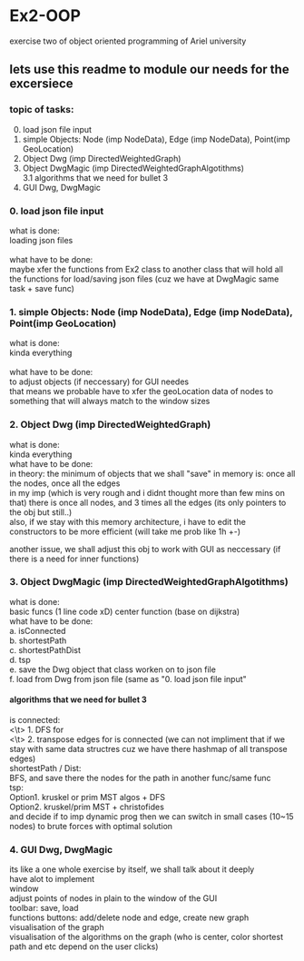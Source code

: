 # Ex2-OOP
exercise two of object oriented programming of Ariel university

## lets use this readme to module our needs for the excersiece
### topic of tasks:
0. load json file input <br>
1. simple Objects: Node (imp NodeData), Edge (imp NodeData), Point(imp GeoLocation) <br>
2. Object Dwg (imp DirectedWeightedGraph) <br>
3. Object DwgMagic (imp DirectedWeightedGraphAlgotithms) <br>
3.1 algorithms that we need for bullet 3
4. GUI Dwg, DwgMagic <br>

### 0. load json file input
what is done: <br>
loading json files<br>
<br>
what have to be done: <br>
maybe xfer the functions from Ex2 class to another class that will hold all the functions for load/saving json files (cuz we have at DwgMagic same task + save func)

### 1. simple Objects: Node (imp NodeData), Edge (imp NodeData), Point(imp GeoLocation) 
what is done: <br>
kinda everything <br>
<br>
what have to be done: <br>
to adjust objects (if neccessary) for GUI needes <br>
that means we probable have to xfer the geoLocation data of nodes to something that will always match to the window sizes <br>

### 2. Object Dwg (imp DirectedWeightedGraph) 
what is done: <br>
kinda everything
<br>
what have to be done: <br>
in theory: the minimum of objects that we shall "save" in memory is: once all the nodes, once all the edges <br>
in my imp (which is very rough and i didnt thought more than few mins on that) there is once all nodes, and 3 times all the edges (its only pointers to the obj but still..) <br>
also, if we stay with this memory architecture, i have to edit the constructors to be more efficient (will take me prob like 1h +-) <br>

another issue, we shall adjust this obj to work with GUI as neccessary (if there is a need for inner functions)


### 3. Object DwgMagic (imp DirectedWeightedGraphAlgotithms) 
what is done: <br>
basic funcs (1 line code xD)
center function (base on dijkstra)
<br>
what have to be done: <br>
a. isConnected <br>
b. shortestPath <br>
c. shortestPathDist <br>
d. tsp <br>
e. save the Dwg object that class worken on to json file <br>
f. load from Dwg from json file (same as "0. load json file input" <br>

#### algorithms that we need for bullet 3
 is connected: <br>
<\t>    1. DFS for <br>
<\t>    2. transpose edges for is connected (we can not impliment that if we stay with same data structres cuz we have there hashmap of all transpose edges) <br>
 shortestPath / Dist: <br>
BFS, and save there the nodes for the path in another func/same func <br>
 tsp: <br>
 Option1. kruskel or prim MST algos + DFS <br> 
 Option2. kruskel/prim MST + christofides <br> 
  and decide if to imp dynamic prog then we can switch in small cases (10~15 nodes) to brute forces with optimal solution
  
  
### 4. GUI Dwg, DwgMagic
its like a one whole exercise by itself, we shall talk about it deeply <br>
have alot to implement <br>
window <br>
adjust points of nodes in plain to the window of the GUI <br>
toolbar: save, load <br>
functions buttons: add/delete node and edge, create new graph <br>
visualisation of the graph <br>
visualisation of the algorithms on the graph (who is center, color shortest path and etc depend on the user clicks)
